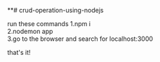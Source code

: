 **﻿# crud-operation-using-nodejs

run these commands
1.npm i  
2.nodemon app  
3.go to the browser and search for localhost:3000  

that's it!
